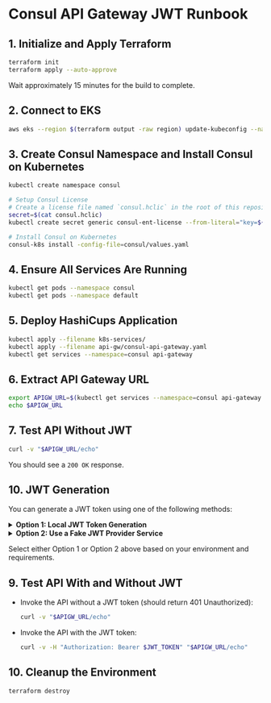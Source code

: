 # Consul API Gateway JWT Runbook

## 1. Initialize and Apply Terraform

```sh
terraform init
terraform apply --auto-approve
```

Wait approximately 15 minutes for the build to complete.

## 2. Connect to EKS

```sh
aws eks --region $(terraform output -raw region) update-kubeconfig --name $(terraform output -raw kubernetes_cluster_id)
```

## 3. Create Consul Namespace and Install Consul on Kubernetes

```sh
kubectl create namespace consul

# Setup Consul License
# Create a license file named `consul.hclic` in the root of this repository.
secret=$(cat consul.hclic)
kubectl create secret generic consul-ent-license --from-literal="key=${secret}"

# Install Consul on Kubernetes
consul-k8s install -config-file=consul/values.yaml
```

## 4. Ensure All Services Are Running

```sh
kubectl get pods --namespace consul
kubectl get pods --namespace default
```

## 5. Deploy HashiCups Application

```sh
kubectl apply --filename k8s-services/
kubectl apply --filename api-gw/consul-api-gateway.yaml
kubectl get services --namespace=consul api-gateway
```

## 6. Extract API Gateway URL

```sh
export APIGW_URL=$(kubectl get services --namespace=consul api-gateway -o jsonpath='{.status.loadBalancer.ingress[0].hostname}')
echo $APIGW_URL
```

## 7. Test API Without JWT

```sh
curl -v "$APIGW_URL/echo"
```

You should see a `200 OK` response.

## 10. JWT Generation

You can generate a JWT token using one of the following methods:

<details>
<summary><strong>Option 1: Local JWT Token Generation</strong></summary>

1. Generate keys and JWKS:
    ```sh
    cd jwt
    python generate_keys_and_jwks.py
    ```
    This will generate `private.key` and `public.key` files in the `jwt` directory, along with an encoded JWKS string, KID, and the algorithm used to generate the public key.
2. Copy the generated encoded JWKS string into the `consul-jwt-provider.yaml` file.
3. Set the KID and algorithm in the `generate_jwt.py` file.
4. Apply the JWT provider, gateway policy, and route authentication filter:
    ```sh
    kubectl apply -f jwt/04-consul-jwt-provider-local.yaml
    kubectl apply -f jwt/05-gateway-policy.yaml
    kubectl apply -f jwt/06-route-auth-filter.yaml
    ```
5. Uncomment the `filters` section in the `api-gw/ingress-echo-load-balancer.yaml` file to enable JWT validation for the echo service.
6. Generate and export a JWT token as an environment variable:
    ```sh
    export JWT_TOKEN=$(python generate_jwt.py)
    ```

</details>

<details>
<summary><strong>Option 2: Use a Fake JWT Provider Service</strong></summary>

1. Depending on the fake jwt provider service used, update the port and image in the files appropriately.
2. Apply the JWT provider, gateway policy, and route authentication filter:
    ```sh
    kubectl apply -f jwt/01-namespace.yaml
    kubectl apply -f jwt/01a-serviceaccount.yaml
    kubectl apply -f jwt/02-deployment.yaml
    kubectl apply -f jwt/03-service.yaml
    kubectl apply -f jwt/04-consul-jwt-provider.yaml
    kubectl apply -f jwt/05-gateway-policy.yaml
    kubectl apply -f jwt/06-route-auth-filter.yaml
    kubectl apply -f jwt/07-debug-pod.yaml
    ```
4. Uncomment the `filters` section in the `api-gw/ingress-echo-load-balancer.yaml` file to enable JWT validation for the echo service.
5. Obtain a JWT token from the fake provider:
    ```sh
    kubectl exec -it network-debug-pod -n consul -- curl -X POST -H "Content-Type: multipart/form-data" -F "sub=testuser" -F "iss=http://fake-jwt-server.jwt-dev.svc.cluster.local:8008" -F "aud=your-api-audience" -F "role=admin" -F "nbf=0" -F "exp=3600" http://fake-jwt-server.jwt-dev.svc.cluster.local:8008/token
    ```
    You can verify the token using `https://jwt.io/` to make sure it has the right role and other values.
6. Set the token as env variable `JWT_TOKEN`

</details>

Select either Option 1 or Option 2 above based on your environment and requirements.

## 9. Test API With and Without JWT

- Invoke the API without a JWT token (should return 401 Unauthorized):
    ```sh
    curl -v "$APIGW_URL/echo"
    ```
- Invoke the API with the JWT token:
    ```sh
    curl -v -H "Authorization: Bearer $JWT_TOKEN" "$APIGW_URL/echo"
    ```

## 10. Cleanup the Environment

```sh
terraform destroy
```